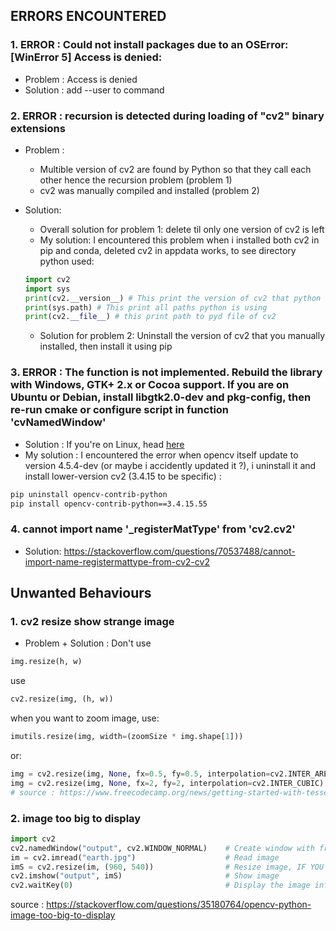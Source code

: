 ## ERRORS ENCOUNTERED

### 1.  ERROR : Could not install packages due to an OSError: [WinError 5] Access is denied:
- Problem : Access is denied
- Solution : add --user to command
### 2.  ERROR : recursion is detected during loading of "cv2" binary extensions
- Problem : 
  + Multible version of cv2 are found by Python so that they call each other hence the recursion problem (problem 1)
  + cv2 was manually compiled and installed (problem 2)
- Solution: 
  + Overall solution for problem 1: delete til only one version of cv2 is left
  + My solution: I encountered this problem when i installed both cv2 in pip and conda, deleted cv2 in appdata works, to see directory python used:
  
  ```python
  import cv2
  import sys
  print(cv2.__version__) # This print the version of cv2 that python is using
  print(sys.path) # This print all paths python is using
  print(cv2.__file__) # this print path to pyd file of cv2
  ```
  
  + Solution for problem 2: Uninstall the version of cv2 that you manually installed, then install it using pip
### 3. ERROR : The function is not implemented. Rebuild the library with Windows, GTK+ 2.x or Cocoa support. If you are on Ubuntu or Debian, install libgtk2.0-dev and pkg-config, then re-run cmake or configure script in function 'cvNamedWindow'
- Solution : If you're on Linux, head [here](https://stackoverflow.com/questions/28776053/opencv-gtk2-x-error-unspecified-error-the-function-is-not-implemented)
- My solution : I encountered the error when opencv itself update to version 4.5.4-dev (or maybe i accidently updated it ?), i uninstall it and install lower-version cv2 (3.4.15 to be specific) :
```bash
pip uninstall opencv-contrib-python
pip install opencv-contrib-python==3.4.15.55
```
### 4. cannot import name '_registerMatType' from 'cv2.cv2'  
- Solution: https://stackoverflow.com/questions/70537488/cannot-import-name-registermattype-from-cv2-cv2
## Unwanted Behaviours

### 1. cv2 resize show strange image
- Problem + Solution : Don't use 
```python
img.resize(h, w)
```
use
```python
cv2.resize(img, (h, w))
```
when you want to zoom image, use:
```python
imutils.resize(img, width=(zoomSize * img.shape[1]))
```
or:  
```python  
img = cv2.resize(img, None, fx=0.5, fy=0.5, interpolation=cv2.INTER_AREA) # shrinking  
img = cv2.resize(img, None, fx=2, fy=2, interpolation=cv2.INTER_CUBIC) # enlarging
# source : https://www.freecodecamp.org/news/getting-started-with-tesseract-part-ii-f7f9a0899b3f/  
```  
### 2. image too big to display
```python
import cv2
cv2.namedWindow("output", cv2.WINDOW_NORMAL)    # Create window with freedom of dimensions, fit the window to the screen
im = cv2.imread("earth.jpg")                    # Read image
imS = cv2.resize(im, (960, 540))                # Resize image, IF YOU DON'T HAVE THIS LINE, the window will fit the screen, but the image isn't ( so the window will only show a part of the image)
cv2.imshow("output", imS)                       # Show image
cv2.waitKey(0)                                  # Display the image infinitely until any keypress
```
source : https://stackoverflow.com/questions/35180764/opencv-python-image-too-big-to-display
